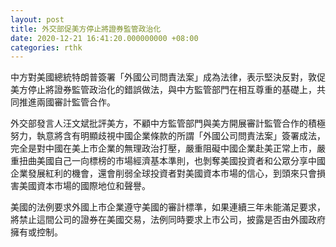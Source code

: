 ```yaml
---
layout: post
title: 外交部促美方停止將證券監管政治化
date: 2020-12-21 16:41:20.000000000 +08:00
categories: rthk
---
```


中方對美國總統特朗普簽署「外國公司問責法案」成為法律，表示堅決反對，敦促美方停止將證券監管政治化的錯誤做法，與中方監管部門在相互尊重的基礎上，共同推進兩國審計監管合作。

外交部發言人汪文斌批評美方，不顧中方監管部門與美方開展審計監管合作的積極努力，執意將含有明顯歧視中國企業條款的所謂「外國公司問責法案」簽署成法，完全是對中國在美上市企業的無理政治打壓，嚴重阻礙中國企業赴美正常上市，嚴重扭曲美國自己一向標榜的市場經濟基本準則，也剝奪美國投資者和公眾分享中國企業發展紅利的機會，還會削弱全球投資者對美國資本市場的信心，到頭來只會損害美國資本市場的國際地位和聲譽。

美國的法例要求外國上市企業遵守美國的審計標準，如果連續三年未能滿足要求，將禁止這間公司的證券在美國交易，法例同時要求上市公司，披露是否由外國政府擁有或控制。
